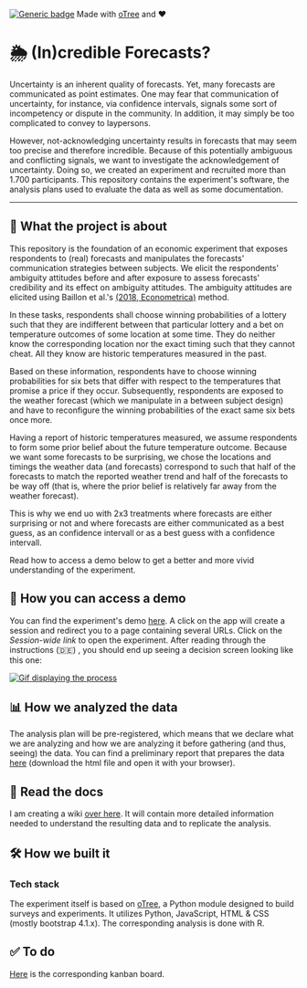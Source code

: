 [![Generic badge](https://img.shields.io/badge/Status:-WIP-yellow.svg)](https://shields.io/)
Made with [oTree](https://www.sciencedirect.com/science/article/pii/S2214635016000101) and ❤️
# 🌦 (In)credible Forecasts?

Uncertainty is an inherent quality of forecasts. Yet, many forecasts are communicated as point estimates. 
One may fear that communication of uncertainty, for instance, via confidence intervals, signals some sort of 
incompetency or dispute in the community. In addition, it may simply be too complicated to convey to laypersons.

However, not-acknowledging uncertainty results in forecasts that may seem too precise and therefore incredible. 
Because of this potentially ambiguous and conflicting signals, we want to investigate the acknowledgement of uncertainty.
Doing so, we created an experiment and recruited more than 1.700 participants. This repository contains the experiment's
software, the analysis plans used to evaluate the data as well as some documentation.

___

## 🧐 What the project is about
This repository is the foundation of an economic experiment that exposes respondents to (real) forecasts and manipulates 
the forecasts' communication strategies between subjects. We elicit the respondents' 
ambiguity attitudes before and after exposure to assess forecasts' credibility and its effect on ambiguity attitudes.
The ambiguity attitudes are elicited using Baillon et al.'s [(2018, Econometrica)]( https://doi.org/10.3982/ECTA14370) 
method. 

In these tasks, respondents shall choose winning probabilities of a lottery such that they are indifferent between that 
particular lottery and a bet on temperature outcomes of some location at some time. They do neither know the corresponding 
location nor the exact timing such that they cannot cheat. All they know are historic temperatures measured in the past.

Based on these information, respondents have to choose winning probabilities for six bets that differ with respect to
the temperatures that promise a price if they occur. Subsequently, respondents are exposed to the weather forecast 
(which we manipulate in a between subject design) and have to reconfigure the winning probabilities of the exact same 
six bets once more.

Having a report of historic temperatures measured, we assume respondents to form some prior belief about the future temperature
outcome. Because we want some forecasts to be surprising, we chose the locations and timings the weather data (and 
forecasts) correspond to such that half of the forecasts to match the reported weather trend and half of the forecasts
to be way off (that is, where the prior belief is relatively far away from the weather forecast).

This is why we end uo with 2x3 treatments where forecasts are either surprising or not and where forecasts are either
communicated as a best guess, as an confidence intervall or as a best guess with a confidence intervall.

Read how to access a demo below to get a better and more vivid understanding of the experiment.



## 🚏 How you can access a demo
You can find the experiment's demo [here](https://forecastsurvey.herokuapp.com/demo/). A click on the app will create a 
session and redirect you to a page containing several URLs. Click on the _Session-wide link_ to open the experiment. 
After reading through the instructions (🇩🇪) , you should end up seeing a decision screen looking like this one:

[![Gif displaying the process](figures/Baillon_Decision_Screen.gif)](https://forecastsurvey.herokuapp.com/demo/)


## 📊 How we analyzed the data 
The analysis plan will be pre-registered, which means that we declare what we are analyzing and how we are analyzing it 
before gathering (and thus, seeing) the data. You can find a preliminary report that prepares the data 
[here](https://github.com/Howquez/forecast-uncertainty/blob/Baillon/reports/data.html) (download the html file and open 
it with your browser).

## 📖 Read the docs 
I am creating a wiki [over here](https://github.com/Howquez/forecast-uncertainty/wiki). It will contain more detailed 
information needed to understand the resulting data and to replicate the analysis.

## 🛠 How we built it

### Tech stack
The experiment itself is based on [oTree](https://www.sciencedirect.com/science/article/pii/S2214635016000101), 
a Python module designed to build surveys and experiments. It utilizes 
Python, JavaScript, HTML & CSS (mostly bootstrap 4.1.x). The corresponding analysis is done with R.

## ✅ To do
[Here](https://github.com/Howquez/forecast-uncertainty/projects/1) is the corresponding kanban board.



